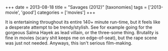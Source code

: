 +++
date = 2013-08-18
title = "Savages (2012)"
[taxonomies]
tags = ['2013-movie', 'good']
categories = ['movies']
+++

It is entertaining throughout its entire 140+ minute run-time, but it
feels like a desperate attempt to be trendy/stylish. See for example
going for the gorgeous Salma Hayek as lead villain, or the three-some
thing. Brutality is fine in movies (scary shit keeps me on
edge-of-seat), but the rape scene was just not needed. Anyways, this
isn't serious film-making.
